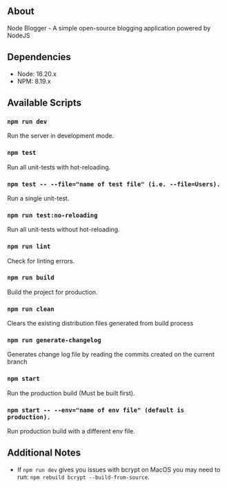 ## About

Node Blogger - A simple open-source blogging application powered by NodeJS

## Dependencies
- Node: 16.20.x
- NPM: 8.19.x

## Available Scripts

### `npm run dev`

Run the server in development mode.

### `npm test`

Run all unit-tests with hot-reloading.

### `npm test -- --file="name of test file" (i.e. --file=Users).`

Run a single unit-test.

### `npm run test:no-reloading`

Run all unit-tests without hot-reloading.

### `npm run lint`

Check for linting errors.

### `npm run build`

Build the project for production.

### `npm run clean`

Clears the existing distribution files generated from build process

### `npm run generate-changelog`
Generates change log file by reading the commits created on the current branch

### `npm start`

Run the production build (Must be built first).

### `npm start -- --env="name of env file" (default is production).`

Run production build with a different env file.


## Additional Notes

- If `npm run dev` gives you issues with bcrypt on MacOS you may need to run: `npm rebuild bcrypt --build-from-source`. 
